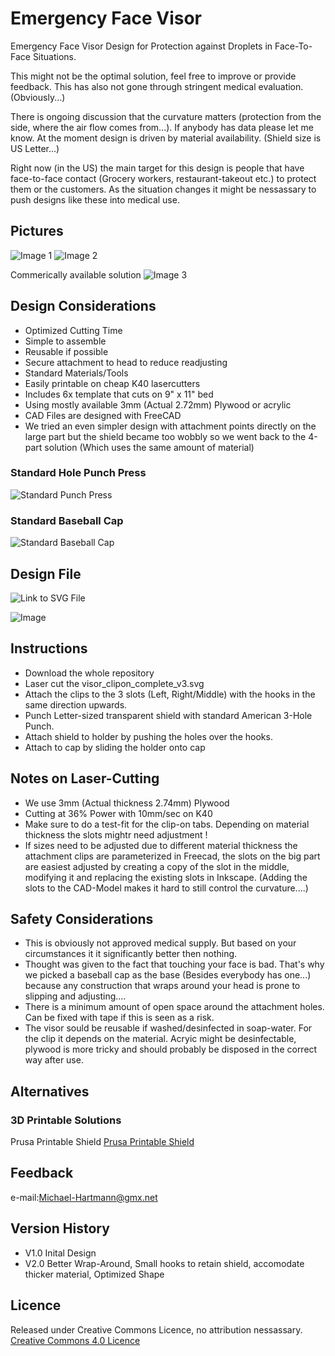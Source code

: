 # Emergency Face Visor
 Emergency Face Visor Design for Protection against Droplets in Face-To-Face Situations.

 This might not be the optimal solution, feel free to improve or provide feedback.
This has also not gone through stringent medical evaluation. (Obviously...)

 There is ongoing discussion that the curvature matters (protection from the side, where the air flow comes from...). If anybody has data please let me know.
 At the moment design is driven by material availability. (Shield size is US Letter...)

Right now (in the US) the main target for this design is people that have face-to-face contact (Grocery workers, restaurant-takeout etc.) to protect them or the customers.
As the situation changes it might be nessassary to push designs like these into medical use. 

## Pictures
![Image 1](/DOCU/pic1.jpg)
![Image 2](/DOCU/pic2.jpg)

Commerically available solution
![Image 3](/DOCU/template.jpg)

## Design Considerations
- Optimized Cutting Time
- Simple to assemble
- Reusable if possible
- Secure attachment to head to reduce readjusting
- Standard Materials/Tools
- Easily printable on cheap K40 lasercutters
- Includes 6x template that cuts on 9" x 11" bed
- Using mostly available 3mm (Actual 2.72mm) Plywood or acrylic
- CAD Files are designed with FreeCAD
- We tried an even simpler design with attachment points directly on the large part but the shield became too wobbly so we went back to the 4-part solution (Which uses the same amount of material)

### Standard Hole Punch Press
![Standard Punch Press](/DOCU/punch.jpg)

### Standard Baseball Cap
![Standard Baseball Cap](/DOCU/cap.jpg)

## Design File
![Link to SVG File](/visor_clipon_complete_v3.svg)

![Image](/DOCU/visor_clipon_compete_v3.png)

## Instructions
- Download the whole repository
- Laser cut the visor_clipon_complete_v3.svg
- Attach the clips to the 3 slots (Left, Right/Middle) with the hooks in the same direction upwards.
- Punch Letter-sized transparent shield with standard American 3-Hole Punch.
- Attach shield to holder by pushing the holes over the hooks.
- Attach to cap by sliding the holder onto cap

## Notes on Laser-Cutting
- We use 3mm (Actual thickness 2.74mm) Plywood
- Cutting at 36% Power with 10mm/sec on K40
- Make sure to do a test-fit for the clip-on tabs. Depending on material thickness the slots mightr need adjustment !
- If sizes need to be adjusted due to different material thickness the attachment clips are parameterized in Freecad, the slots on the big part are easiest adjusted by creating a copy of the slot in the middle, modifying it and replacing the existing slots in Inkscape.
(Adding the slots to the CAD-Model makes it hard to still control the curvature....)

## Safety Considerations
- This is obviously not approved medical supply. But based on your circumstances it it significantly better then nothing.
- Thought was given to the fact that touching your face is bad. That's why we picked a baseball cap as the base (Besides everybody has one...) because any construction that wraps around your head is prone to slipping and adjusting....
- There is a minimum amount of open space around the attachment holes. Can be fixed with tape if this is seen as a risk.
- The visor sould be reusable if washed/desinfected in soap-water. For the clip it depends on the material. Acryic might be desinfectable, plywood is more tricky and should probably be disposed in the correct way after use.

## Alternatives
### 3D Printable Solutions

Prusa Printable Shield
[Prusa Printable Shield](https://www.prusaprinters.org/prints/25857-prusa-protective-face-shield-rc2?fbclid=IwAR09kaNTC28TPet6-zJQwPoMIv1Yob-L-BAHOmYe-wrqgnOn5zIsohTxGzE)

## Feedback
e-mail:Michael-Hartmann@gmx.net

## Version History
- V1.0 Inital Design
- V2.0 Better Wrap-Around, Small hooks to retain shield, accomodate thicker material, Optimized Shape

## Licence
Released under Creative Commons Licence, no attribution nessassary.
[Creative Commons 4.0 Licence](http://creativecommons.org/licenses/by/4.0/)